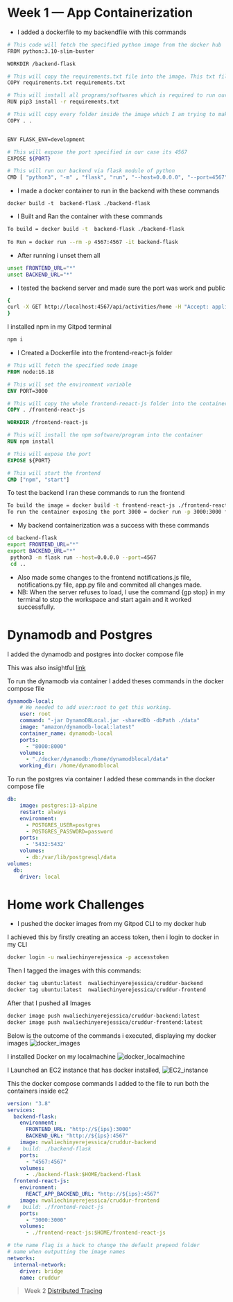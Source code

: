 # Week 1 — App Containerization

* I added a dockerfile to my backendfile with this commands
```sh
# This code will fetch the specified python image from the docker hub
FROM python:3.10-slim-buster

WORKDIR /backend-flask

# This will copy the requirements.txt file into the image. This txt file is currently inside the backend-flask folder
COPY requirements.txt requirements.txt

# This will install all programs/softwares which is required to run our backend 
RUN pip3 install -r requirements.txt

# This will copy every folder inside the image which I am trying to make
COPY . .


ENV FLASK_ENV=development

# This will expose the port specified in our case its 4567
EXPOSE ${PORT}

# This will run our backend via flask module of python
CMD [ "python3", "-m" , "flask", "run", "--host=0.0.0.0", "--port=4567"]
 ```
* I made a docker container to run in the backend with these commands
```docker
docker build -t  backend-flask ./backend-flask
```

* I Built and Ran the container with these commands

```sh
To build = docker build -t  backend-flask ./backend-flask
 
To Run = docker run --rm -p 4567:4567 -it backend-flask
```
 * After running i unset them all
 ```sh
 unset FRONTEND_URL="*"
 unset BACKEND_URL="*"
```
*  I tested the backend server and made sure the port was work and public
 ```sh
 {
 curl -X GET http://localhost:4567/api/activities/home -H "Accept: application/json" -H "Content-Type: application/json"
 }
 ```
I installed npm in my Gitpod terminal

```sh
npm i
```

* I Created a Dockerfile into the frontend-react-js folder

```Dockerfile
# This will fetch the specified node image
FROM node:16.18

# This will set the environment variable 
ENV PORT=3000

# This will copy the whole frontend-reeact-js folder into the container 
COPY . /frontend-react-js

WORKDIR /frontend-react-js

# This will install the npm software/program into the container
RUN npm install

# This will expose the port
EXPOSE ${PORT}

# This will start the frontend
CMD ["npm", "start"]
```

To test the backend I ran these commands to run the frontend 
```sh
To build the image = docker build -t frontend-react-js ./frontend-react-js
To run the container exposing the port 3000 = docker run -p 3000:3000 frontend-react-js
```

* My backend containerization was a success with these commands
```sh
cd backend-flask
export FRONTEND_URL="*"
export BACKEND_URL="*"
 python3 -m flask run --host=0.0.0.0 --port=4567
 cd ..
 ```

* Also made some changes to the frontend notifications.js file, notifications.py file, app.py file and commited all changes made.
* NB: When the server refuses to load, I use the command {gp stop} in my terminal to stop the workspace and start again and it worked successfully.

# Dynamodb and Postgres

I added the dynamodb and postgres into docker compose file 

This was also insightful [link](https://stackoverflow.com/questions/67533058/persist-local-dynamodb-data-in-volumes-lack-permission-unable-to-open-databa)

To run the dynamodb via container I added theses commands in the docker compose file
 
```yml
dynamodb-local:
    # We needed to add user:root to get this working.
    user: root
    command: "-jar DynamoDBLocal.jar -sharedDb -dbPath ./data"
    image: "amazon/dynamodb-local:latest"
    container_name: dynamodb-local
    ports:
      - "8000:8000"
    volumes:
      - "./docker/dynamodb:/home/dynamodblocal/data"
    working_dir: /home/dynamodblocal
 ```
To run the postgres via container I added these commands in the docker compose file

```yml
db:
    image: postgres:13-alpine
    restart: always
    environment:
      - POSTGRES_USER=postgres
      - POSTGRES_PASSWORD=password
    ports:
      - '5432:5432'
    volumes: 
      - db:/var/lib/postgresql/data
volumes:
  db:
    driver: local
 ```


# Home work Challenges
- I pushed the docker images from my Gitpod CLI to my docker hub

I achieved this by firstly creating an access token, then i login to docker in my CLI

```sh
docker login -u nwaliechinyerejessica -p accesstoken
 ```
Then I tagged the images with this commands:

```sh
docker tag ubuntu:latest  nwaliechinyerejessica/cruddur-backend
docker tag ubuntu:latest  nwaliechinyerejessica/cruddur-frontend
 ```
After that I pushed all Images

```sh
docker image push nwaliechinyerejessica/cruddur-backend:latest
docker image push nwaliechinyerejessica/cruddur-frontend:latest
 ```
Below is the outcome of the commands i executed, displaying my docker images
![docker_images](assets/week%201%20docker%20image.png)

I installed Docker on my localmachine 
![docker_localmachine](assets/Screenshot%20(180).png)

I Launched an EC2 instance that has docker installed,
![EC2_instance](assets/week%201%20EC2.jpg)
  
This the docker compose commands I added to the file to run both the containers inside ec2

```yml
version: "3.8"
services:
  backend-flask:
    environment:
      FRONTEND_URL: "http://${ips}:3000"
      BACKEND_URL: "http://${ips}:4567"
    image: nwaliechinyerejessica/cruddur-backend
#    build: ./backend-flask
    ports:
      - "4567:4567"
    volumes:
      - ./backend-flask:$HOME/backend-flask
  frontend-react-js:
    environment:
      REACT_APP_BACKEND_URL: "http://${ips}:4567"
    image: nwaliechinyerejessica/cruddur-frontend
#    build: ./frontend-react-js
    ports:
      - "3000:3000"
    volumes:
      - ./frontend-react-js:$HOME/frontend-react-js

# the name flag is a hack to change the default prepend folder
# name when outputting the image names
networks: 
  internal-network:
    driver: bridge
    name: cruddur
```


  
> Week 2 [Distributed Tracing](week2.md)